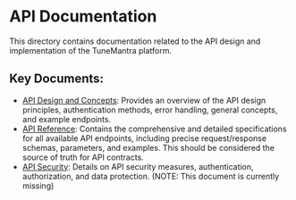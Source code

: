 # API Documentation

This directory contains documentation related to the API design and implementation of the TuneMantra platform.

## Key Documents:

- [API Design and Concepts](./api-docs.md): Provides an overview of the API design principles, authentication methods, error handling, general concepts, and example endpoints.
- [API Reference](./api-reference.md): Contains the comprehensive and detailed specifications for all available API endpoints, including precise request/response schemas, parameters, and examples. This should be considered the source of truth for API contracts.
- [API Security](./api-security.md): Details on API security measures, authentication, authorization, and data protection. (NOTE: This document is currently missing)
